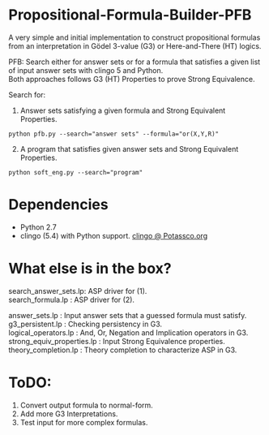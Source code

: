 # Propositional-Formula-Builder-PFB
A very simple and initial implementation to construct propositional formulas from an interpretation in Gödel 3-value (G3) or Here-and-There (HT) logics.

PFB: Search either for answer sets or for a formula that satisfies a given list of input answer sets with clingo 5 and Python.</br>
Both approaches follows G3 (HT) Properties to prove Strong Equivalence.

Search for:
1) Answer sets satisfying a given formula and Strong Equivalent Properties.
```
python pfb.py --search="answer sets" --formula="or(X,Y,R)"
```
2) A program that satisfies given answer sets and Strong Equivalent Properties.
```
python soft_eng.py --search="program"
```

# Dependencies
- Python 2.7
- clingo (5.4) with Python support. [clingo @ Potassco.org](https://www.potassco.org/clingo)

# What else is in the box?
search_answer_sets.lp: ASP driver for (1). </br>
search_formula.lp : ASP driver for (2). </br>

answer_sets.lp : Input answer sets that a guessed formula must satisfy. </br>
g3_persistent.lp : Checking persistency in G3. </br>
logical_operators.lp : And, Or, Negation and Implication operators in G3. </br>
strong_equiv_properties.lp : Input Strong Equivalence properties. </br>
theory_completion.lp : Theory completion to characterize ASP in G3. </br>

# ToDO:
1. Convert output formula to normal-form. </br>
2. Add more G3 Interpretations. </br>
3. Test input for more complex formulas. </br>
